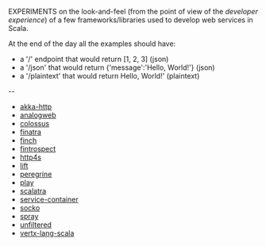 EXPERIMENTS on the look-and-feel (from the point of view of the *developer experience*) of a few frameworks/libraries used to develop web services in Scala.

At the end of the day all the examples should have:
- a '/' endpoint that would return [1, 2, 3] (json)
- a '/json' that would return {'message':'Hello, World!'} (json)
- a '/plaintext' that would return Hello, World!' (plaintext)


--

- [akka-http](https://doc.akka.io/docs/akka-http/current/)
- [analogweb](http://analogweb.github.io/)
- [colossus](https://github.com/tumblr/colossus)
- [finatra](https://twitter.github.io/finatra/)
- [finch](https://finagle.github.io/finch/)
- [fintrospect](http://fintrospect.io/)
- [http4s](https://http4s.org/)
- [lift](https://liftweb.net/)
- [peregrine](https://github.com/dvarelap/peregrine)
- [play](https://www.playframework.com/)
- [scalatra](http://scalatra.org/)
- [service-container](https://github.com/vonnagy/service-container)
- [socko](http://sockoweb.org/)
- [spray](http://spray.io/)
- [unfiltered](http://unfiltered.ws/)
- [vertx-lang-scala](https://github.com/vert-x3/vertx-lang-scala)
